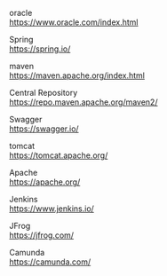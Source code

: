 

oracle  
https://www.oracle.com/index.html



Spring  
https://spring.io/  

maven  
https://maven.apache.org/index.html  

Central Repository  
https://repo.maven.apache.org/maven2/  


Swagger  
https://swagger.io/  


tomcat  
https://tomcat.apache.org/  


Apache  
https://apache.org/  





Jenkins  
https://www.jenkins.io/  


JFrog  
https://jfrog.com/  


Camunda  
https://camunda.com/  
